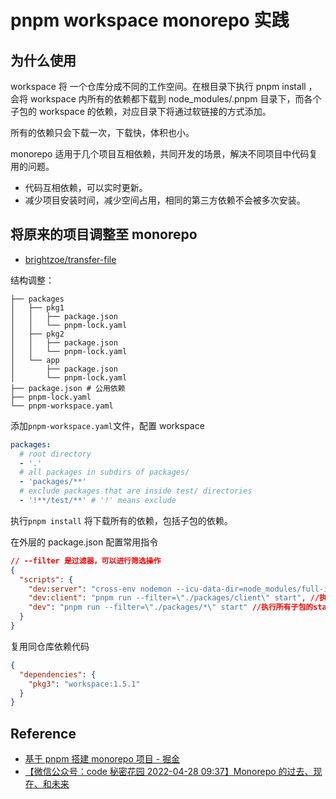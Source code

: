 # pnpm workspace monorepo 实践

## 为什么使用

workspace 将 一个仓库分成不同的工作空间。在根目录下执行 pnpm install ，会将 workspace 内所有的依赖都下载到 node_modules/.pnpm 目录下，而各个子包的 workspace 的依赖，对应目录下将通过软链接的方式添加。

所有的依赖只会下载一次，下载快，体积也小。

monorepo 适用于几个项目互相依赖，共同开发的场景，解决不同项目中代码复用的问题。

- 代码互相依赖，可以实时更新。
- 减少项目安装时间，减少空间占用，相同的第三方依赖不会被多次安装。

## 将原来的项目调整至 monorepo

- [brightzoe/transfer-file](https://github.com/brightzoe/transfer-file)

结构调整：

```
├── packages
│   ├── pkg1
│   │   ├── package.json
│   │   └── pnpm-lock.yaml
│   ├── pkg2
│   │   ├── package.json
│   │   └── pnpm-lock.yaml
│   └── app
│       ├── package.json
│       └── pnpm-lock.yaml
├── package.json # 公用依赖
├── pnpm-lock.yaml
└── pnpm-workspace.yaml

```

添加`pnpm-workspace.yaml`文件，配置 workspace

```yaml title='pnpm-workspace.yaml'
packages:
  # root directory
  - '.'
  # all packages in subdirs of packages/
  - 'packages/**'
  # exclude packages that are inside test/ directories
  - '!**/test/**' # '!' means exclude
```

执行`pnpm install` 将下载所有的依赖，包括子包的依赖。

在外层的 package.json 配置常用指令

```json title='package.json'
// --filter 是过滤器，可以进行筛选操作
{
  "scripts": {
    "dev:server": "cross-env nodemon --icu-data-dir=node_modules/full-icu './packages/server/index.js'",
    "dev:client": "pnpm run --filter=\"./packages/client\" start", //执行client 包的start命令
    "dev": "pnpm run --filter=\"./packages/*\" start" //执行所有子包的start
  }
}
```

复用同仓库依赖代码

```json title='packages/pkg1/package.json'
{
  "dependencies": {
    "pkg3": "workspace:1.5.1"
  }
}
```

## Reference

- [基于 pnpm 搭建 monorepo 项目 - 掘金](https://juejin.cn/post/7084582387060834340#heading-3)
- [【微信公众号：code 秘密花园 2022-04-28 09:37】Monorepo 的过去、现在、和未来](https://mp.weixin.qq.com/s/U8_30S9B0S_SU3jdgUxFGQ)
<!--//todo: - [rushjs+pnpm之monorepo初探 - 掘金](https://juejin.cn/post/6958360065577320485#heading-0) -->
